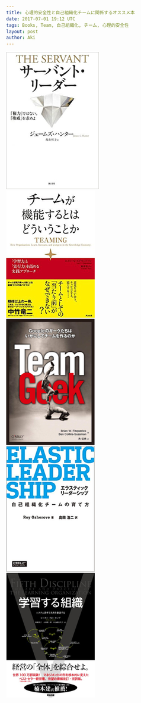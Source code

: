 ```yaml
---
title: 心理的安全性と自己組織化チームに関係するオススメ本
date: 2017-07-01 19:12 UTC
tags: Books, Team, 自己組織化, チーム, 心理的安全性
layout: post
author: Aki
---
```


<div class="box">
  <div class="photo item" style="width: 250px">
    <a href='http://amzn.to/2tUBHGS'>
      <img src="/images/2017-07-01/4903212351.jpg" alt="4903212351.jpg" />
    </a>
  </div>

  <div class="photo item" style="width: 250px">
    <a href='http://amzn.to/2vS6jtJ'>
      <img src="/images/2017-07-01/4862761828.png" alt="4862761828.png" />
    </a>
  </div>
</div>

<div class="box">
  <div class="photo item" style="width: 250px">
    <a href='http://amzn.to/2vSmck5'>
      <img src="/images/2017-07-01/4873116309.png" alt="4873116309.png" />
    </a>
  </div>

  <div class="photo item" style="width: 250px">
    <a href='http://amzn.to/2uZZCcU'>
      <img src="/images/2017-07-01/4873118026.png" alt="4873118026.png" />
    </a>
  </div>
</div>

<div class="box">
  <div class="photo item" style="width: 250px">
    <a href='http://amzn.to/2eIeaF9'>
      <img src="/images/2017-07-01/4862761011.png" alt="4862761011.png" />
    </a>
  </div>

</div>
